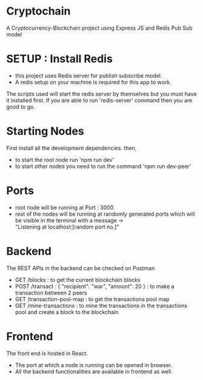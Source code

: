 # Cryptochain
A Cryptocurrency-Blockchain project using Express JS and Redis Pub Sub model



# SETUP : Install Redis
- this project uses Redis server for publish subscribe model.
- A redis setup on your machine is required for this app to work.

The scripts used will start the redis server by themselves but you must have it installed first.
If you are able to run 'redis-server' command then you are good to go.


# Starting Nodes
First install all the development dependencies.
then,
- to start the root node run 'npm run dev'
- to start other nodes you need to run the command 'npm run dev-peer'

# Ports 
- root node will be running at Port : 3000
- rest of the nodes will be running at randomly generated ports which will be visible in the terminal with a message ->               
"Listening at localhost:[random port no.]"

# Backend
The REST APIs in the backend can be checked on Postman
- GET /blocks : to get the current blockchain blocks
- POST /transact : {
    "recipient": "war",
    "amount": 20
} : to make a transaction between 2 peers
- GET /transaction-pool-map : to get the transactions pool map
- GET /mine-transactions : to mine the transactions in the transactions pool and create a block to the blockchain

# Frontend 
The front end is hosted in React. 
- The port at which a node is running can be opened in browser.
- All the backend functionalities are available in frontend as well.
